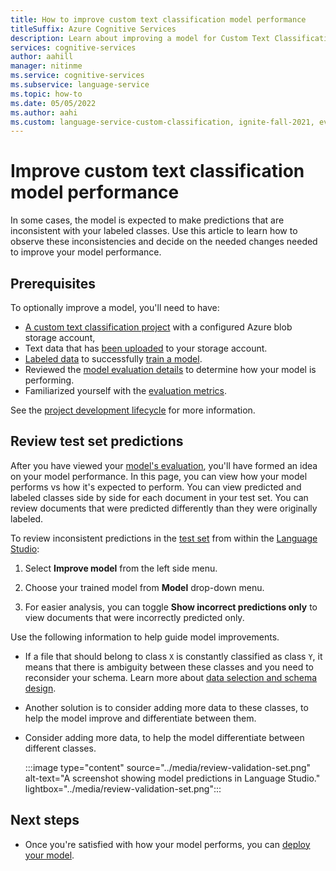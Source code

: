 ```yaml
---
title: How to improve custom text classification model performance
titleSuffix: Azure Cognitive Services
description: Learn about improving a model for Custom Text Classification.
services: cognitive-services
author: aahill
manager: nitinme
ms.service: cognitive-services
ms.subservice: language-service
ms.topic: how-to
ms.date: 05/05/2022
ms.author: aahi
ms.custom: language-service-custom-classification, ignite-fall-2021, event-tier1-build-2022
---
```


# Improve custom text classification model performance

In some cases, the model is expected to make predictions that are inconsistent with your labeled classes. Use this article to learn how to observe these inconsistencies and decide on the needed changes needed to improve your model performance.


## Prerequisites

To optionally improve a model, you'll need to have:

* [A custom text classification project](create-project.md) with a configured Azure blob storage account, 
* Text data that has [been uploaded](design-schema.md#data-preparation) to your storage account.
* [Labeled data](tag-data.md) to successfully [train a model](train-model.md).
* Reviewed the [model evaluation details](view-model-evaluation.md) to determine how your model is performing.
* Familiarized yourself with the [evaluation metrics](../concepts/evaluation-metrics.md).

See the [project development lifecycle](../overview.md#project-development-lifecycle) for more information.

## Review test set predictions

After you have viewed your [model's evaluation](view-model-evaluation.md), you'll have formed an idea on your model performance. In this page, you can view how your model performs vs how it's expected to perform. You can view predicted and labeled classes side by side for each document in your test set. You can review documents that were predicted differently than they were originally labeled.


To review inconsistent predictions in the [test set](train-model.md#data-splitting) from within the [Language Studio](https://aka.ms/LanguageStudio):

1. Select **Improve model** from the left side menu.

2. Choose your trained model from **Model** drop-down menu.

3. For easier analysis, you can toggle **Show incorrect predictions only** to view documents that were incorrectly predicted only. 

Use the following information to help guide model improvements. 

* If a file that should belong to class  `X` is constantly classified as class `Y`, it means that there is ambiguity between these classes and you need to reconsider your schema. Learn more about [data selection and schema design](design-schema.md#schema-design). 

* Another solution is to consider adding more data to these classes, to help the model improve and differentiate between them.

* Consider adding more data, to help the model differentiate between different classes.

    :::image type="content" source="../media/review-validation-set.png" alt-text="A screenshot showing model predictions in Language Studio." lightbox="../media/review-validation-set.png":::


## Next steps

* Once you're satisfied with how your model performs, you can [deploy your model](call-api.md).
